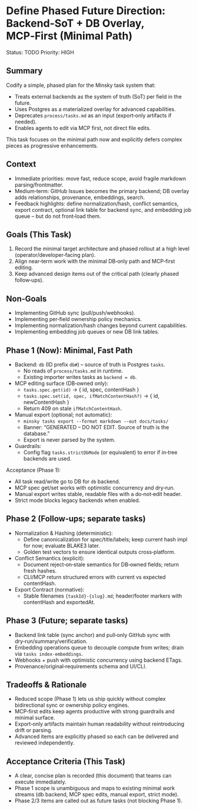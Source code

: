 # Define Phased Future Direction: Backend-SoT + DB Overlay, MCP‑First (Minimal Path)

Status: TODO
Priority: HIGH

## Summary

Codify a simple, phased plan for the Minsky task system that:
- Treats external backends as the system of truth (SoT) per field in the future.
- Uses Postgres as a materialized overlay for advanced capabilities.
- Deprecates `process/tasks.md` as an input (export‑only artifacts if needed).
- Enables agents to edit via MCP first, not direct file edits.

This task focuses on the minimal path now and explicitly defers complex pieces as progressive enhancements.

## Context

- Immediate priorities: move fast, reduce scope, avoid fragile markdown parsing/frontmatter.
- Medium‑term: GitHub Issues becomes the primary backend; DB overlay adds relationships, provenance, embeddings, search.
- Feedback highlights: define normalization/hash, conflict semantics, export contract, optional link table for backend sync, and embedding job queue – but do not front‑load them.

## Goals (This Task)

1) Record the minimal target architecture and phased rollout at a high level (operator/developer‑facing plan).
2) Align near‑term work with the minimal DB‑only path and MCP‑first editing.
3) Keep advanced design items out of the critical path (clearly phased follow‑ups).

## Non‑Goals

- Implementing GitHub sync (pull/push/webhooks).
- Implementing per‑field ownership policy mechanics.
- Implementing normalization/hash changes beyond current capabilities.
- Implementing embedding job queues or new DB link tables.

## Phase 1 (Now): Minimal, Fast Path

- Backend: `db` (ID prefix `db#`) – source of truth is Postgres `tasks`.
  - No reads of `process/tasks.md` in runtime.
  - Existing importer writes tasks as `backend = db`.
- MCP editing surface (DB‑owned only):
  - `tasks.spec.get(id)` → { id, spec, contentHash }
  - `tasks.spec.set(id, spec, ifMatchContentHash?)` → { id, newContentHash }
  - Return 409 on stale `ifMatchContentHash`.
- Manual export (optional; not automatic):
  - `minsky tasks export --format markdown --out docs/tasks/`
  - Banner: “GENERATED – DO NOT EDIT. Source of truth is the database.”
  - Export is never parsed by the system.
- Guardrails:
  - Config flag `tasks.strictDbMode` (or equivalent) to error if in‑tree backends are used.

Acceptance (Phase 1):
- All task read/write go to DB for `db` backend.
- MCP spec get/set works with optimistic concurrency and dry‑run.
- Manual export writes stable, readable files with a do‑not‑edit header.
- Strict mode blocks legacy backends when enabled.

## Phase 2 (Follow‑ups; separate tasks)

- Normalization & Hashing (deterministic):
  - Define canonicalization for spec/title/labels; keep current hash impl for now; evaluate BLAKE3 later.
  - Golden test vectors to ensure identical outputs cross‑platform.
- Conflict Semantics (explicit):
  - Document reject‑on‑stale semantics for DB‑owned fields; return fresh hashes.
  - CLI/MCP return structured errors with current vs expected contentHash.
- Export Contract (normative):
  - Stable filenames `{taskId}-{slug}.md`; header/footer markers with contentHash and exportedAt.

## Phase 3 (Future; separate tasks)

- Backend link table (sync anchor) and pull‑only GitHub sync with dry‑run/summary/verification.
- Embedding operations queue to decouple compute from writes; drain via `tasks index-embeddings`.
- Webhooks + push with optimistic concurrency using backend ETags.
- Provenance/original‑requirements schema and UI/CLI.

## Tradeoffs & Rationale

- Reduced scope (Phase 1) lets us ship quickly without complex bidirectional sync or ownership policy engines.
- MCP‑first edits keep agents productive with strong guardrails and minimal surface.
- Export‑only artifacts maintain human readability without reintroducing drift or parsing.
- Advanced items are explicitly phased so each can be delivered and reviewed independently.

## Acceptance Criteria (This Task)

- A clear, concise plan is recorded (this document) that teams can execute immediately.
- Phase 1 scope is unambiguous and maps to existing minimal work streams (db backend, MCP spec edits, manual export, strict mode).
- Phase 2/3 items are called out as future tasks (not blocking Phase 1).
